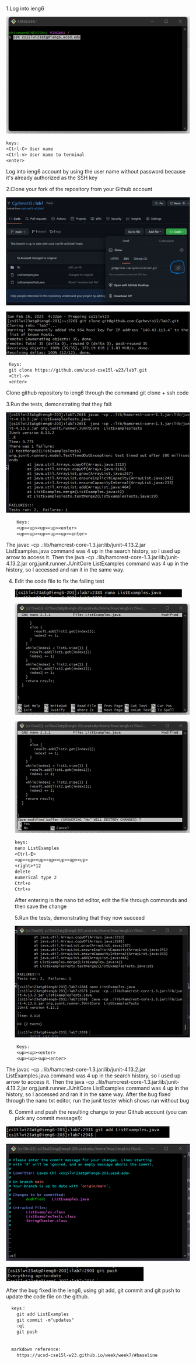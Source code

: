 1.Log into ieng6

![imag](A.png)

```
keys:
<Ctrl-C> User name
<Ctrl-v> User name to terminal
<enter>
```
Log into ieng6 account by using the user name without password because it's already authorized as the SSH key

2.Clone your fork of the repository from your Github account
 
 ![imag](B.png)
 
 ![imag](C.png)
 ```
  Keys:
  git clone https://github.com/ucsd-cse15l-w23/lab7.git 
  <Ctrl-v>
  <enter>
 ```
 Clone github repository to ieng6 through the command git clone + ssh code
 
 3.Run the tests, demonstrating that they fail:

  ![imag](D.png)


```
    Keys: 
    <up><up><up><up><enter>
    <up><up><up><up><up><enter>
```
The javac -cp .:lib/hamcrest-core-1.3.jar:lib/junit-4.13.2.jar ListExamples.java command was 4 up in the search history, so I used up arrow to access it. Then the java -cp .:lib/hamcrest-core-1.3.jar:lib/junit-4.13.2.jar org.junit.runner.JUnitCore ListExamples command was 4 up in the history, so I accessed and ran it in the same way.

4. Edit the code file to fix the failing test
     
      ![imag](G.png)
     
      ![imag](E.png)
     
      ![imag](F.png)
      
      ```
      keys:
      nano ListExamples
      <Ctrl-E>
      <up><up><up><up><up><up><up>
      <right>*12
      delete
      numerical type 2
      Ctrl+o
      Ctrl+x
      ```
      After entering in the nano txt editor, edit the file through commands and then save the change
      
   5.Run the tests, demonstrating that they now succeed
      

    ![imag](H.png)
```
    Keys: 
    <up><up><enter>
    <up><up><up><enter>
 ```   
The javac -cp .:lib/hamcrest-core-1.3.jar:lib/junit-4.13.2.jar ListExamples.java command was 4 up in the search history, so I used up arrow to access it. Then the java -cp .:lib/hamcrest-core-1.3.jar:lib/junit-4.13.2.jar org.junit.runner.JUnitCore ListExamples command was 4 up in the history, so I accessed and ran it in the same way.
After the bug fixed through the nano txt editor, run the junit tester which shows run without bug
   
6. Commit and push the resulting change to your Github account (you can pick any commit message!):
     
![imag](I.png)

![imag](J.png)

![imag](K.png)
     
After the bug fixed in the ieng6, using git add, git commit and git push to update the code file on the github.

      keys：
        git add ListExamples
        git commit -m"updates"
        :ql
        git push

      
      markdown reference:
        https://ucsd-cse15l-w23.github.io/week/week7/#baseline
